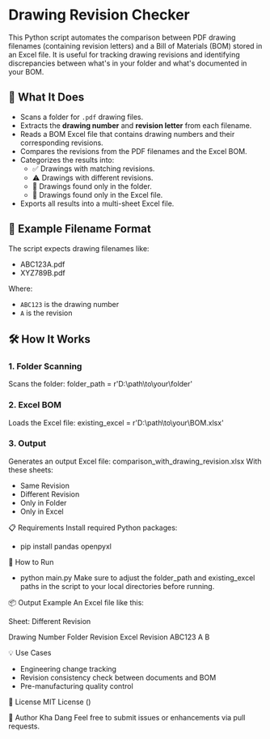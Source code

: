 # Drawing Revision Checker

This Python script automates the comparison between PDF drawing filenames (containing revision letters) and a Bill of Materials (BOM) stored in an Excel file. It is useful for tracking drawing revisions and identifying discrepancies between what's in your folder and what's documented in your BOM.

## 📂 What It Does

- Scans a folder for `.pdf` drawing files.
- Extracts the **drawing number** and **revision letter** from each filename.
- Reads a BOM Excel file that contains drawing numbers and their corresponding revisions.
- Compares the revisions from the PDF filenames and the Excel BOM.
- Categorizes the results into:
  - ✅ Drawings with matching revisions.
  - ⚠️ Drawings with different revisions.
  - 📁 Drawings found only in the folder.
  - 📄 Drawings found only in the Excel file.
- Exports all results into a multi-sheet Excel file.

## 🧪 Example Filename Format

The script expects drawing filenames like:  
- ABC123A.pdf
- XYZ789B.pdf

Where:
- `ABC123` is the drawing number
- `A` is the revision

## 🛠 How It Works

### 1. Folder Scanning
Scans the folder:
folder_path = r'D:\path\to\your\folder'
### 2. Excel BOM
Loads the Excel file:
existing_excel = r'D:\path\to\your\BOM.xlsx'
### 3. Output
Generates an output Excel file:
comparison_with_drawing_revision.xlsx
With these sheets:
- Same Revision
- Different Revision
- Only in Folder
- Only in Excel

📋 Requirements
Install required Python packages:
- pip install pandas openpyxl

🚀 How to Run
- python main.py
Make sure to adjust the folder_path and existing_excel paths in the script to your local directories before running.

📦 Output Example
An Excel file like this:

Sheet: Different Revision

Drawing Number	Folder Revision	Excel Revision
ABC123	A	B

💡 Use Cases
- Engineering change tracking
- Revision consistency check between documents and BOM
- Pre-manufacturing quality control

📄 License
MIT License ()

👤 Author
Kha Dang
Feel free to submit issues or enhancements via pull requests.


